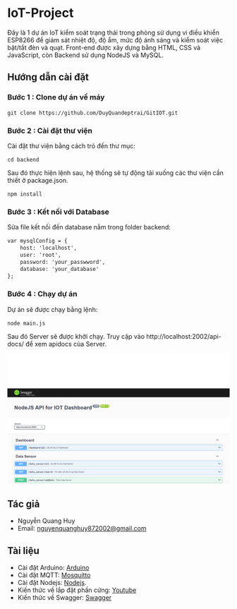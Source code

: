 # IoT-Project
Đây là 1 dự án IoT kiểm soát trạng thái trong phòng sử dụng vi điều khiển ESP8266 để giám sát nhiệt độ, độ ẩm, mức độ ánh sáng và kiểm soát việc bật/tắt đèn và quạt. Front-end được xây dựng bằng HTML, CSS và JavaScript, còn Backend sử dụng NodeJS và MySQL.

## Hướng dẫn cài đặt

### Bước 1 : Clone dự án về máy

```
git clone https://github.com/DuyQuandeptrai/GitIOT.git
```

### Bước 2 : Cài đặt thư viện

Cài đặt thư viện bằng cách trỏ đến thư mục:

```
cd backend
```

Sau đó thực hiện lệnh sau, hệ thống sẽ tự động tải xuống các thư viện cần thiết ở package.json.

```
npm install
```

### Bước 3 : Kết nối với Database

Sửa file kết nối đến database nằm trong folder backend:

```
var mysqlConfig = {
    host: 'localhost',
    user: 'root',
    password: 'your_passwword',
    database: 'your_database'
};
```

### Bước 4 : Chạy dự án

Dự án sẽ được chạy bằng lệnh:

```
node main.js
```

Sau đó Server sẽ được khởi chạy. Truy cập vào http://localhost:2002/api-docs/ để xem apidocs của Server.

![Swagger](./swagger.png)

## Tác giả
- Nguyễn Quang Huy
- Email: nguyenquanghuy872002@gmail.com

## Tài liệu

- Cài đặt Arduino: [Arduino](https://www.arduino.cc/en/software)
- Cài đặt MQTT: [Mosquitto](https://mosquitto.org/download/)
- Cài đặt Nodejs: [Nodejs](https://nodejs.org/en).
- Kiến thức về lắp đặt phần cứng: [Youtube](https://youtu.be/qdxKUQEgDNE?si=jq4B2je0GqNbf6Yp)
- Kiến thức về Swagger: [Swagger](https://swagger.io/docs/)
